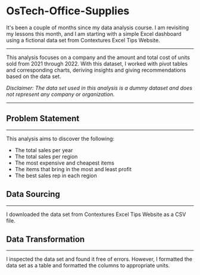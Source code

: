 # OsTech-Office-Supplies

It's been a couple of months since my data analysis course. I am revisiting my lessons this month, and I am starting with a simple Excel dashboard using a fictional data set from Contextures Excel Tips Website.

---

This analysis focuses on a company and the amount and total cost of units sold from 2021 through 2022. With this dataset, I worked with pivot tables and corresponding charts, deriving insights and giving recommendations based on the data set.

_Disclaimer: The data set used in this analysis is a dummy dataset and does not represent any company or organization._

---

## Problem Statement
---
This analysis aims to discover the following:

* The total sales per year
* The total sales per region
* The most expensive and cheapest items
* The items that bring in the most and least profit
* The best sales rep in each region

## Data Sourcing
---
I downloaded the data set from Contextures Excel Tips Website as a CSV file.

## Data Transformation
---
I inspected the data set and found it free of errors. However, I formatted the data set as a table and formatted the columns to appropriate units.

